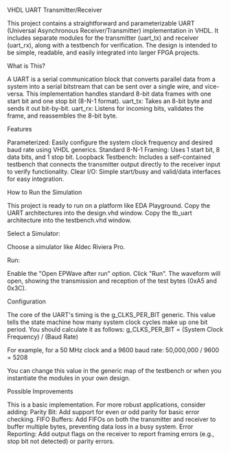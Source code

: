 VHDL UART Transmitter/Receiver

This project contains a straightforward and parameterizable UART (Universal Asynchronous Receiver/Transmitter) implementation in VHDL. It includes separate modules for the transmitter (uart_tx) and receiver (uart_rx), along with a testbench for verification.
The design is intended to be simple, readable, and easily integrated into larger FPGA projects.

What is This?

A UART is a serial communication block that converts parallel data from a system into a serial bitstream that can be sent over a single wire, and vice-versa. This implementation handles standard 8-bit data frames with one start bit and one stop bit (8-N-1 format).
uart_tx: Takes an 8-bit byte and sends it out bit-by-bit.
uart_rx: Listens for incoming bits, validates the frame, and reassembles the 8-bit byte.

Features

Parameterized: Easily configure the system clock frequency and desired baud rate using VHDL generics.
Standard 8-N-1 Framing: Uses 1 start bit, 8 data bits, and 1 stop bit.
Loopback Testbench: Includes a self-contained testbench that connects the transmitter output directly to the receiver input to verify functionality.
Clear I/O: Simple start/busy and valid/data interfaces for easy integration.


How to Run the Simulation

  This project is ready to run on a platform like EDA Playground.
  Copy the UART architectures into the design.vhd window.
  Copy the tb_uart architecture into the testbench.vhd window.

Select a Simulator:

  Choose a simulator like Aldec Riviera Pro.

Run:

  Enable the "Open EPWave after run" option.
  Click "Run". The waveform will open, showing the transmission and reception of the test bytes (0xA5 and 0x3C).

Configuration

  The core of the UART's timing is the g_CLKS_PER_BIT generic. This value tells the state machine how many system clock cycles make up one bit period. You should calculate it as follows:
  g_CLKS_PER_BIT = (System Clock Frequency) / (Baud Rate)

For example, for a 50 MHz clock and a 9600 baud rate:
  50,000,000 / 9600 = 5208

You can change this value in the generic map of the testbench or when you instantiate the modules in your own design.

Possible Improvements

  This is a basic implementation. For more robust applications, consider adding:
  Parity Bit: Add support for even or odd parity for basic error checking.
  FIFO Buffers: Add FIFOs on both the transmitter and receiver to buffer multiple bytes, preventing data loss in a busy system.
  Error Reporting: Add output flags on the receiver to report framing errors (e.g., stop bit not detected) or parity errors.
